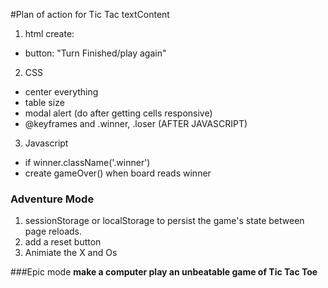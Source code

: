 #Plan of action for Tic Tac textContent
1. html create:
<!-- *   h1 'let's play'
*   3x3 table
*   h3 player turn -->
*   button: "Turn Finished/play again"
<!-- *   footer copyright -->
2.  CSS
*   center everything
*   table size
*   modal alert (do after getting cells responsive)
*   @keyframes and .winner, .loser (AFTER JAVASCRIPT)
3.  Javascript
<!-- *   make all game cells respond to a click
*   alternate player turns
-   start player x
-   playerX marks an X in a cell
-   switch to playerO
-   playerO marks an O in a cell
-   playerX marks an X in a cell -->
<!-- *   .textContent on h3 to signal if it's X or O -->
<!-- *   read board every time to see if winner
*   define winner -->
*   if winner.className('.winner')
*   create gameOver() when board reads winner


### Adventure Mode

1.  sessionStorage or localStorage to persist the game's state between page reloads.
2.  add a reset button
3.  Animiate the X and Os

###Epic mode
**make a computer play an unbeatable game of Tic Tac Toe**
